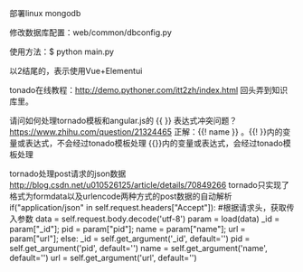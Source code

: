 部署linux mongodb

修改数据库配置：web/common/dbconfig.py

使用方法：$ python main.py

以2结尾的，表示使用Vue+Elementui 


tonado在线教程：http://demo.pythoner.com/itt2zh/index.html
回头弄到知识库里。


请问如何处理tornado模板和angular.js的 {{ }} 表达式冲突问题？ 
https://www.zhihu.com/question/21324465
正解：{{! name }} 。{{! }}内的变量或表达式，不会经过tonado模板处理
    {{}}内的变量或表达式，会经过tonado模板处理


 tornado处理post请求的json数据
 http://blog.csdn.net/u010526125/article/details/70849266
 tornado只实现了格式为formdata以及urlencode两种方式的post数据的自动解析
    if("application/json" in self.request.headers["Accept"]): #根据请求头，获取传入参数
        data = self.request.body.decode('utf-8')
        param = load(data)
        _id = param["_id"];
        pid = param["pid"];
        name = param["name"];
        url = param["url"];
    else:
        _id = self.get_argument('_id', default='')
        pid = self.get_argument('pid', default='')
        name = self.get_argument('name', default='')
        url = self.get_argument('url', default='')
 
